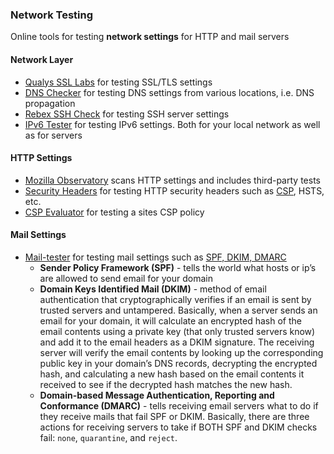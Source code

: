 ### Network Testing

Online tools for testing **network settings** for HTTP and mail servers

#### Network Layer

* [Qualys SSL Labs](https://www.ssllabs.com/) for testing SSL/TLS settings
* [DNS Checker](https://dnschecker.org/) for testing DNS settings from various locations, i.e. DNS propagation
* [Rebex SSH Check](https://sshcheck.com/) for testing SSH server settings
* [IPv6 Tester](https://ip6.nl/) for testing IPv6 settings. Both for your local network as well as for servers

#### HTTP Settings

* [Mozilla Observatory](https://observatory.mozilla.org/) scans HTTP settings and includes third-party tests
* [Security Headers](https://securityheaders.com/) for testing HTTP security headers such as [CSP](https://developer.mozilla.org/en-US/docs/Web/HTTP/CSP), HSTS, etc.
* [CSP Evaluator](https://csp-evaluator.withgoogle.com/) for testing a sites CSP policy

#### Mail Settings

* [Mail-tester](https://www.mail-tester.com/) for testing mail settings such as [SPF, DKIM, DMARC](https://protonmail.com/support/knowledge-base/anti-spoofing/)
  * **Sender Policy Framework (SPF)** - tells the world what hosts or ip’s are allowed to send email for your domain
  * **Domain Keys Identified Mail (DKIM)** - method of email authentication that cryptographically verifies if an email is sent by trusted servers and untampered. Basically, when a server sends an email for your domain, it will calculate an encrypted hash of the email contents using a private key (that only trusted servers know) and add it to the email headers as a DKIM signature. The receiving server will verify the email contents by looking up the corresponding public key in your domain’s DNS records, decrypting the encrypted hash, and calculating a new hash based on the email contents it received to see if the decrypted hash matches the new hash.
  * **Domain-based Message Authentication, Reporting and Conformance (DMARC)** - tells receiving email servers what to do if they receive mails that fail SPF or DKIM. Basically, there are three actions for receiving servers to take if BOTH SPF and DKIM checks fail: `none`, `quarantine`, and `reject`.
